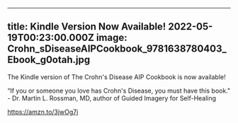 
---
title: Kindle Version Now Available!
2022-05-19T00:23:00.000Z
image: Crohn_sDiseaseAIPCookbook_9781638780403_Ebook_g0otah.jpg
---
The Kindle version of The Crohn's Disease AIP Cookbook is now available!

“If you or someone you love has Crohn's Disease, you must have this book." - Dr. Martin L. Rossman, MD, author of Guided Imagery for Self-Healing

https://amzn.to/3jwOg7j 

